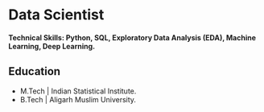 # Data Scientist

#### Technical Skills: Python, SQL, Exploratory Data Analysis (EDA), Machine Learning, Deep Learning.

## Education						       		
- M.Tech | Indian Statistical Institute.	 			        		
- B.Tech | Aligarh Muslim University.
